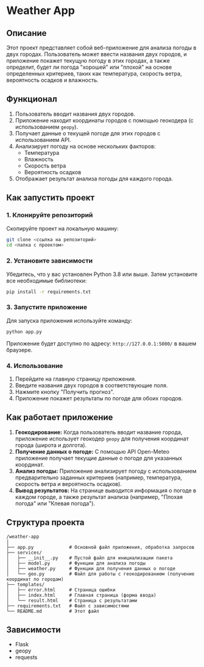 # Weather App

## Описание

Этот проект представляет собой веб-приложение для анализа погоды в двух городах. Пользователь может ввести названия двух городов, и приложение покажет текущую погоду в этих городах, а также определит, будет ли погода "хорошей" или "плохой" на основе определенных критериев, таких как температура, скорость ветра, вероятность осадков и влажность.

## Функционал

1. Пользователь вводит названия двух городов.
2. Приложение находит координаты городов с помощью геокодера (с использованием `geopy`).
3. Получает данные о текущей погоде для этих городов с использованием API.
4. Анализирует погоду на основе нескольких факторов:
   - Температура
   - Влажность
   - Скорость ветра
   - Вероятность осадков
5. Отображает результат анализа погоды для каждого города.

## Как запустить проект

### 1. Клонируйте репозиторий

Скопируйте проект на локальную машину:

```bash
git clone <ссылка на репозиторий>
cd <папка с проектом>
```

### 2. Установите зависимости

Убедитесь, что у вас установлен Python 3.8 или выше. Затем установите все необходимые библиотеки:

```bash
pip install -r requirements.txt
```

### 3. Запустите приложение

Для запуска приложения используйте команду:

```bash
python app.py
```

Приложение будет доступно по адресу: `http://127.0.0.1:5000/` в вашем браузере.

### 4. Использование

1. Перейдите на главную страницу приложения.
2. Введите названия двух городов в соответствующие поля.
3. Нажмите кнопку "Получить прогноз".
4. Приложение покажет результаты по погоде для обоих городов.

## Как работает приложение

1. **Геокодирование:** Когда пользователь вводит название города, приложение использует геокодер `geopy` для получения координат города (широта и долгота).
2. **Получение данных о погоде:** С помощью API Open-Meteo приложение получает текущие данные о погоде для указанных координат.
3. **Анализ погоды:** Приложение анализирует погоду с использованием предварительно заданных критериев (например, температура, скорость ветра и вероятность осадков).
4. **Вывод результатов:** На странице выводится информация о погоде в каждом городе, а также результат анализа (например, "Плохая погода" или "Клевая погода").

## Структура проекта

```
/weather-app
│
├── app.py             # Основной файл приложения, обработка запросов
├── services/
│   ├── __init__.py    # Пустой файл для инициализации пакета
│   ├── model.py       # Функции для анализа погоды
│   ├── weather.py     # Функции для получения данных о погоде
│   └── geo.py         # Файл для работы с геокодированием (получение координат по городам)
├── templates/
│   ├── error.html     # Страница ошибки
│   ├── index.html     # Главная страница (форма ввода)
│   └── result.html    # Страница с результатами
├── requirements.txt   # Файл с зависимостями
└── README.md          # Этот файл

```

## Зависимости

- Flask
- geopy
- requests


